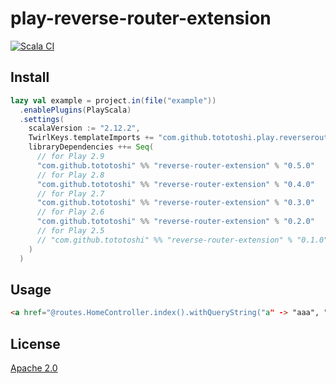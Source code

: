 # play-reverse-router-extension

[![Scala CI](https://github.com/tototoshi/play-reverse-router-extension/actions/workflows/scala.yml/badge.svg)](https://github.com/tototoshi/play-reverse-router-extension/actions/workflows/scala.yml)

## Install

```scala
lazy val example = project.in(file("example"))
  .enablePlugins(PlayScala)
  .settings(
    scalaVersion := "2.12.2",
    TwirlKeys.templateImports += "com.github.tototoshi.play.reverserouter.Implicits._",
    libraryDependencies ++= Seq(
      // for Play 2.9
      "com.github.tototoshi" %% "reverse-router-extension" % "0.5.0"
      // for Play 2.8
      "com.github.tototoshi" %% "reverse-router-extension" % "0.4.0"
      // for Play 2.7
      "com.github.tototoshi" %% "reverse-router-extension" % "0.3.0"
      // for Play 2.6
      "com.github.tototoshi" %% "reverse-router-extension" % "0.2.0"
      // for Play 2.5
      // "com.github.tototoshi" %% "reverse-router-extension" % "0.1.0"
    )
  )
```

## Usage

```html
<a href="@routes.HomeController.index().withQueryString("a" -> "aaa", "b" -> "bbb", "b" -> "ccc")">link</a>
```


## License

[Apache 2.0](http://www.apache.org/licenses/LICENSE-2.0)
